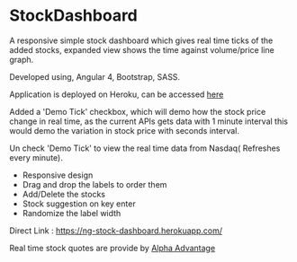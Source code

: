 # StockDashboard

A responsive simple stock dashboard which gives real time ticks of the added stocks, expanded view shows the time against volume/price line graph.

Developed using, Angular 4, Bootstrap, SASS.

Application is deployed on Heroku, can be accessed <a href="https://ng-stock-dashboard.herokuapp.com/">here</a>

Added a 'Demo Tick' checkbox, which will demo how the stock price change in real time, as the current APIs gets data with 1 minute interval this would demo the variation in stock price with seconds interval.

Un check 'Demo Tick' to view the real time data from Nasdaq( Refreshes every minute).

- Responsive design
- Drag and drop the labels to order them
- Add/Delete the stocks
- Stock suggestion on key enter
- Randomize the label width


Direct Link : <a href="https://ng-stock-dashboard.herokuapp.com/">https://ng-stock-dashboard.herokuapp.com/</a>


Real time stock  quotes are provide by   <a href="https://www.alphavantage.co/"> Alpha Advantage </a>
